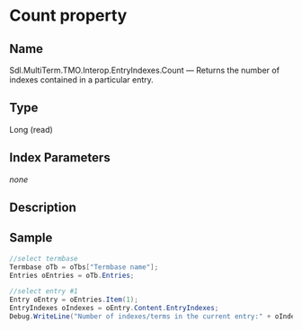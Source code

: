 #  Count property

## Name

Sdl.MultiTerm.TMO.Interop.EntryIndexes.Count —          Returns the number of indexes contained in a particular entry.

## Type
Long
(read)

## Index Parameters
*none*

## Description


## Sample


```cs
//select termbase
Termbase oTb = oTbs["Termbase name"];
Entries oEntries = oTb.Entries;

//select entry #1
Entry oEntry = oEntries.Item(1);
EntryIndexes oIndexes = oEntry.Content.EntryIndexes;
Debug.WriteLine("Number of indexes/terms in the current entry:" + oIndexes.Count.ToString());
```
